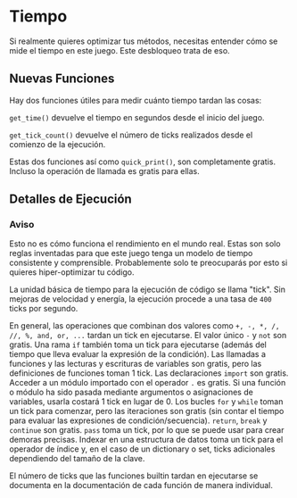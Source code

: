 # Tiempo
Si realmente quieres optimizar tus métodos, necesitas entender cómo se mide el tiempo en este juego. Este desbloqueo trata de eso.

## Nuevas Funciones
Hay dos funciones útiles para medir cuánto tiempo tardan las cosas:

`get_time()` devuelve el tiempo en segundos desde el inicio del juego.

`get_tick_count()` devuelve el número de ticks realizados desde el comienzo de la ejecución.

Estas dos funciones así como `quick_print()`, son completamente gratis. Incluso la operación de llamada es gratis para ellas.

## Detalles de Ejecución

### Aviso
Esto no es cómo funciona el rendimiento en el mundo real. Estas son solo reglas inventadas para que este juego tenga un modelo de tiempo consistente y comprensible.
Probablemente solo te preocuparás por esto si quieres hiper-optimizar tu código.

La unidad básica de tiempo para la ejecución de código se llama "tick". Sin mejoras de velocidad y energía, la ejecución procede a una tasa de `400` ticks por segundo.

En general, las operaciones que combinan dos valores como `+, -, *, /, //, %, and, or, ...` tardan un tick en ejecutarse.
El valor único `-` y `not` son gratis.
Una rama `if` también toma un tick para ejecutarse (además del tiempo que lleva evaluar la expresión de la condición).
Las llamadas a funciones y las lecturas y escrituras de variables son gratis, pero las definiciones de funciones toman 1 tick.
Las declaraciones `import` son gratis.
Acceder a un módulo importado con el operador `.` es gratis.
Si una función o módulo ha sido pasada mediante argumentos o asignaciones de variables, usarla costará 1 tick en lugar de 0.
Los bucles `for` y `while` toman un tick para comenzar, pero las iteraciones son gratis (sin contar el tiempo para evaluar las expresiones de condición/secuencia).
`return`, `break` y `continue` son gratis.
`pass` toma un tick, por lo que se puede usar para crear demoras precisas.
Indexar en una estructura de datos toma un tick para el operador de índice y, en el caso de un dictionary o set, ticks adicionales dependiendo del tamaño de la clave.

El número de ticks que las funciones builtin tardan en ejecutarse se documenta en la documentación de cada función de manera individual.